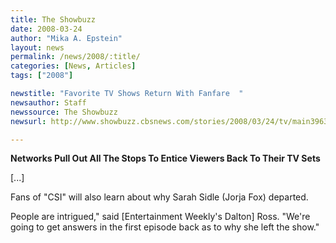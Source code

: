 ```yaml
---
title: The Showbuzz
date: 2008-03-24
author: "Mika A. Epstein"
layout: news
permalink: /news/2008/:title/
categories: [News, Articles]
tags: ["2008"]

newstitle: "Favorite TV Shows Return With Fanfare  "
newsauthor: Staff
newssource: The Showbuzz
newsurl: http://www.showbuzz.cbsnews.com/stories/2008/03/24/tv/main3963566.shtml

---
```


**Networks Pull Out All The Stops To Entice Viewers Back To Their TV Sets**

[...]

Fans of "CSI" will also learn about why Sarah Sidle (Jorja Fox) departed.

People are intrigued," said [Entertainment Weekly's Dalton] Ross. "We're going to get answers in the first episode back as to why she left the show."
